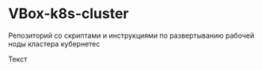 # VBox-k8s-cluster
Репозиторий со скриптами и инструкциями по развертыванию рабочей ноды кластера кубернетес

Текст
